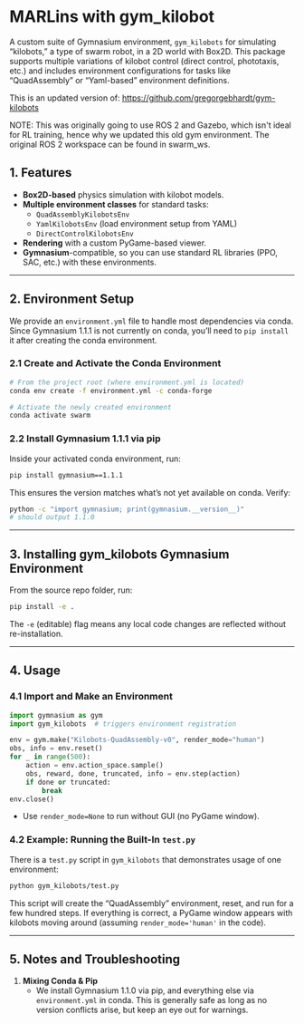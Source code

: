 # MARLins with gym_kilobot

A custom suite of Gymnasium environment, `gym_kilobots` for simulating “kilobots,” a type of swarm robot, in a 2D world with Box2D. This package supports multiple variations of kilobot control (direct control, phototaxis, etc.) and includes environment configurations for tasks like “QuadAssembly” or “Yaml-based” environment definitions.

This is an updated version of: https://github.com/gregorgebhardt/gym-kilobots

NOTE: This was originally going to use ROS 2 and Gazebo, which isn't ideal for RL training, hence why we updated this old gym environment. The original ROS 2 workspace can be found in swarm_ws.

## 1. Features

- **Box2D-based** physics simulation with kilobot models.
- **Multiple environment classes** for standard tasks:
  - `QuadAssemblyKilobotsEnv`
  - `YamlKilobotsEnv` (load environment setup from YAML)
  - `DirectControlKilobotsEnv`  
- **Rendering** with a custom PyGame-based viewer.
- **Gymnasium**-compatible, so you can use standard RL libraries (PPO, SAC, etc.) with these environments.

---

## 2. Environment Setup

We provide an `environment.yml` file to handle most dependencies via conda. Since Gymnasium 1.1.1 is not currently on conda, you’ll need to `pip install` it after creating the conda environment.

### 2.1 Create and Activate the Conda Environment

```bash
# From the project root (where environment.yml is located)
conda env create -f environment.yml -c conda-forge

# Activate the newly created environment
conda activate swarm
```

### 2.2 Install Gymnasium 1.1.1 via pip

Inside your activated conda environment, run:

```bash
pip install gymnasium==1.1.1
```

This ensures the version matches what’s not yet available on conda. Verify:

```bash
python -c "import gymnasium; print(gymnasium.__version__)"
# should output 1.1.0
```

---

## 3. Installing **gym_kilobots** Gymnasium Environment

From the source repo folder, run:

```bash
pip install -e .
```

The `-e` (editable) flag means any local code changes are reflected without re-installation.

---

## 4. Usage

### 4.1 Import and Make an Environment

```python
import gymnasium as gym
import gym_kilobots  # triggers environment registration

env = gym.make("Kilobots-QuadAssembly-v0", render_mode="human")
obs, info = env.reset()
for _ in range(500):
    action = env.action_space.sample() 
    obs, reward, done, truncated, info = env.step(action)
    if done or truncated:
        break
env.close()
```

- Use `render_mode=None` to run without GUI (no PyGame window).

### 4.2 Example: Running the Built-In `test.py`

There is a `test.py` script in `gym_kilobots` that demonstrates usage of one environment:

```bash
python gym_kilobots/test.py
```

This script will create the “QuadAssembly” environment, reset, and run for a few hundred steps. If everything is correct, a PyGame window appears with kilobots moving around (assuming `render_mode='human'` in the code).

---

## 5. Notes and Troubleshooting

1. **Mixing Conda & Pip**  
   - We install Gymnasium 1.1.0 via pip, and everything else via `environment.yml` in conda. This is generally safe as long as no version conflicts arise, but keep an eye out for warnings.